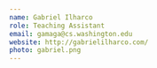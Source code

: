 ```yaml
---
name: Gabriel Ilharco
role: Teaching Assistant
email: gamaga@cs.washington.edu
website: http://gabrielilharco.com/
photo: gabriel.png
---
```


